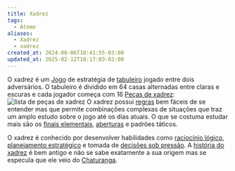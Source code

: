```yaml
---
title: Xadrez
tags:
  - Átomo
aliases:
  - Xadrez
  - xadrez
created_at: 2024-08-06T10:41:55-03:00
updated_at: 2025-02-12T18:17:03-03:00
---
```


O xadrez é um [Jogo](../../../07/08/atomo/Jogo.md) de estratégia de [tabuleiro](../../../07/08/atomo/Jogo_de_tabuleiro.md) jogado entre dois adversários. O tabuleiro é dividido em 64 casas alternadas entre claras e escuras e cada jogador começa com 16 [Peças de xadrez](../../../07/08/atomo/Xadrez_Pecas.md):
![lista de peças de xadrez](../../../07/08/atomo/Xadrez_Pecas.md#^lista-de-pecas)
O xadrez possui [regras](../../../07/08/atomo/Xadrez_Regras.md) bem fáceis de se entender mas que permite combinações complexas de situações que traz um amplo estudo sobre o jogo até os dias atuais. O que se costuma estudar mais são os [finais elementais](../../../07/26/atomo/Xadrez_Finais_elementais.md), [aberturas](../../../07/26/atomo/Xadrez_Aberturas.md) e padrões táticos.

O xadrez é conhecido por desenvolver habilidades como [raciocínio lógico](../../../07/26/atomo/Raciocinio_logico.md), [planejamento estratégico](../../../07/26/atomo/Planejamento_estrategico.md) e tomada de [decisões sob pressão](../../../07/08/atomo/Decisoes_sob_pressao.md). A [história do xadrez](../../../07/08/atomo/Xadrez_Historia.md) é bem antigo e não se sabe exatamente a sua origem mas se especula que ele veio do [Chaturanga](../../../07/08/atomo/Chaturanga.md).
